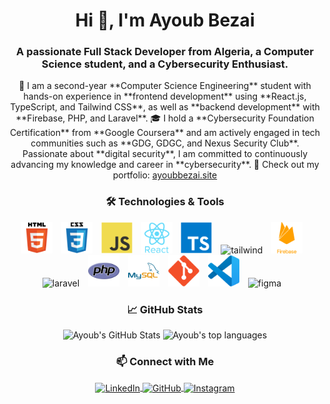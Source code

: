 <h1 align="center">Hi 👋, I'm Ayoub Bezai</h1>
<h3 align="center">
  A passionate Full Stack Developer from Algeria, a Computer Science student, and a Cybersecurity Enthusiast.
</h3>

<p align="center">
  🚀 I am a second-year **Computer Science Engineering** student with hands-on experience in **frontend development** using **React.js, TypeScript, and Tailwind CSS**, as well as **backend development** with **Firebase, PHP, and Laravel**.  
  🎓 I hold a **Cybersecurity Foundation Certification** from **Google Coursera** and am actively engaged in tech communities such as **GDG, GDGC, and Nexus Security Club**. Passionate about **digital security**, I am committed to continuously advancing my knowledge and career in **cybersecurity**.  
  🔗 Check out my portfolio: <a href="https://www.ayoubbezai.site/" target="_blank">ayoubbezai.site</a>
</p>

<h3 align="center">🛠️ Technologies & Tools</h3>

<p align="center">
  <!-- Frontend -->
  <img src="https://raw.githubusercontent.com/devicons/devicon/master/icons/html5/html5-original-wordmark.svg" alt="html5" width="50" height="50" style="margin-right: 10px"/>
  <img src="https://raw.githubusercontent.com/devicons/devicon/master/icons/css3/css3-original-wordmark.svg" alt="css3" width="50" height="50" style="margin-right: 10px"/>
  <img src="https://raw.githubusercontent.com/devicons/devicon/master/icons/javascript/javascript-original.svg" alt="javascript" width="50" height="50" style="margin-right: 10px"/>
  <img src="https://raw.githubusercontent.com/devicons/devicon/master/icons/react/react-original-wordmark.svg" alt="react" width="50" height="50" style="margin-right: 10px"/>
  <img src="https://raw.githubusercontent.com/devicons/devicon/master/icons/typescript/typescript-original.svg" alt="typescript" width="50" height="50" style="margin-right: 10px"/>
  <img src="https://upload.wikimedia.org/wikipedia/commons/d/d5/Tailwind_CSS_Logo.svg" alt="tailwind" width="50" height="50" style="margin-right: 10px"/>

  <!-- Backend -->
  <img src="https://raw.githubusercontent.com/devicons/devicon/master/icons/firebase/firebase-plain-wordmark.svg" alt="firebase" width="50" height="50" style="margin-right: 10px"/>
  <img src="https://upload.wikimedia.org/wikipedia/commons/9/9a/Laravel.svg" alt="laravel" width="50" height="50" style="margin-right: 10px"/>
  <img src="https://raw.githubusercontent.com/devicons/devicon/master/icons/php/php-original.svg" alt="php" width="50" height="50" style="margin-right: 10px"/>
  <img src="https://raw.githubusercontent.com/devicons/devicon/master/icons/mysql/mysql-original-wordmark.svg" alt="mysql" width="50" height="50" style="margin-right: 10px"/>

  <!-- Tools -->
  <img src="https://raw.githubusercontent.com/devicons/devicon/master/icons/git/git-original.svg" alt="git" width="50" height="50" style="margin-right: 10px"/>
  <img src="https://raw.githubusercontent.com/devicons/devicon/master/icons/vscode/vscode-original.svg" alt="vscode" width="50" height="50" style="margin-right: 10px"/>
  <img src="https://www.vectorlogo.zone/logos/figma/figma-icon.svg" alt="figma" width="50" height="50" style="margin-right: 10px"/>
</p>

<h3 align="center">📈 GitHub Stats</h3>
<p align="center">
  <img height="190em" src="https://github-readme-stats.vercel.app/api?username=ayoubbezai&show_icons=true&hide_border=true&hide=prs&theme=radical" alt="Ayoub's GitHub Stats"/>
  <img height="180em" src="https://github-readme-stats.vercel.app/api/top-langs/?username=ayoubbezai&langs_count=10&exclude_html_css=true&layout=compact&theme=radical&cache_seconds=1" alt="Ayoub's top languages"/>
</p>

<h3 align="center">📫 Connect with Me</h3>
<p align="center">
  <a href="https://www.linkedin.com/in/ayoub-bezai-b55315288/" target="blank">
    <img align="center" src="https://raw.githubusercontent.com/rahuldkjain/github-profile-readme-generator/master/src/images/icons/Social/linked-in-alt.svg" alt="LinkedIn" height="30" width="40" />
  </a>
  <a href="https://github.com/ayoubbb1235" target="blank">
    <img align="center" src="https://raw.githubusercontent.com/rahuldkjain/github-profile-readme-generator/master/src/images/icons/Social/github.svg" alt="GitHub" height="30" width="40" />
  </a>
  <a href="https://www.instagram.com/ayoubbezai/" target="blank">
    <img align="center" src="https://raw.githubusercontent.com/rahuldkjain/github-profile-readme-generator/master/src/images/icons/Social/instagram.svg" alt="Instagram" height="30" width="40" />
  </a>
</p>

